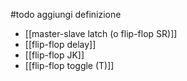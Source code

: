 #todo aggiungi definizione
- [[master-slave latch (o flip-flop SR)]]
- [[flip-flop delay]]
- [[flip-flop JK]]
- [[flip-flop toggle (T)]]